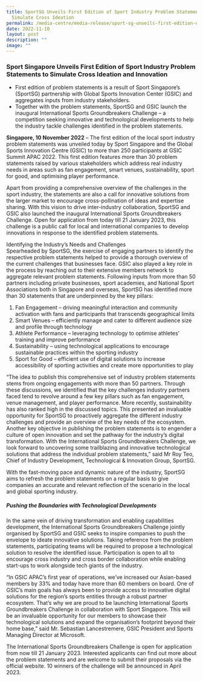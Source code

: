 ```yaml
---
title: SportSG Unveils First Edition of Sport Industry Problem Statements to
  Simulate Cross Ideation
permalink: /media-centre/media-release/sport-sg-unveils-first-edition-of-sport-industry-problem-statements-to/
date: 2022-11-10
layout: post
description: ""
image: ""
---
```

### **Sport Singapore Unveils First Edition of Sport Industry Problem Statements to Simulate Cross Ideation and Innovation**
  
* First edition of problem statements is a result of Sport Singapore’s (SportSG) partnership with Global Sports Innovation Center (GSIC) and aggregates inputs from industry stakeholders.   
* Together with the problem statements, SportSG and GSIC launch the inaugural International Sports Groundbreakers Challenge – a competition seeking innovative and technological developments to help the industry tackle challenges identified in the problem statements.   
  
**Singapore, 10 November 2022** – The first edition of the local sport industry problem statements was unveiled today by Sport Singapore and the Global Sports Innovation Centre (GSIC) to more than 250 participants at GSIC Summit APAC 2022. This first edition features more than 30 problem statements raised by various stakeholders which address real industry needs in areas such as fan engagement, smart venues, sustainability, sport for good, and optimising player performance.   
  
Apart from providing a comprehensive overview of the challenges in the sport industry, the statements are also a call for innovative solutions from the larger market to encourage cross-pollination of ideas and expertise sharing. With this vision to drive inter-industry collaboration, SportSG and GSIC also launched the inaugural International Sports Groundbreakers Challenge. Open for application from today till 21 January 2023, this challenge is a public call for local and international companies to develop innovations in response to the identified problem statements.   
  
Identifying the Industry’s Needs and Challenges  
Spearheaded by SportSG, the exercise of engaging partners to identify the respective problem statements helped to provide a thorough overview of the current challenges that businesses face. GSIC also played a key role in the process by reaching out to their extensive members network to aggregate relevant problem statements. Following inputs from more than 50 partners including private businesses, sport academies, and National Sport Associations both in Singapore and overseas, SportSG has identified more than 30 statements that are underpinned by the key pillars:   
  
1. Fan Engagement – driving meaningful interaction and community activation with fans and participants that transcends geographical limits  
2. Smart Venues – efficiently manage and cater to different audience size and profile through technology  
3. Athlete Performance – leveraging technology to optimise athletes’ training and improve performance  
4. Sustainability – using technological applications to encourage sustainable practices within the sporting industry   
5. Sport for Good – efficient use of digital solutions to increase accessibility of sporting activities and create more opportunities to play  
  
“The idea to publish this comprehensive set of industry problem statements stems from ongoing engagements with more than 50 partners. Through these discussions, we identified that the key challenges industry partners faced tend to revolve around a few key pillars such as fan engagement, venue management, and player performance. More recently, sustainability has also ranked high in the discussed topics. This presented an invaluable opportunity for SportSG to proactively aggregate the different industry challenges and provide an overview of the key needs of the ecosystem. Another key objective in publishing the problem statements is to engender a culture of open innovation and set the pathway for the industry’s digital transformation. With the International Sports Groundbreakers Challenge, we look forward to uncovering some trailblazing and innovative technological solutions that address the individual problem statements,” said Mr Roy Teo, Chief of Industry Development, Technological & Innovation Group, SportSG.   
  
With the fast-moving pace and dynamic nature of the industry, SportSG aims to refresh the problem statements on a regular basis to give companies an accurate and relevant reflection of the scenario in the local and global sporting industry.  
  
##### **Pushing the Boundaries with Technological Developments**

In the same vein of driving transformation and enabling capabilities development, the International Sports Groundbreakers Challenge jointly organised by SportSG and GSIC seeks to inspire companies to push the envelope to ideate innovative solutions. Taking reference from the problem statements, participating teams will be required to propose a technological solution to resolve the identified issue. Participation is open to all to encourage cross industry and cross border collaboration while enabling start-ups to work alongside tech giants of the industry.   
  
“In GSIC APAC’s first year of operations, we’ve increased our Asian-based members by 33% and today have more than 60 members on board. One of GSIC’s main goals has always been to provide access to innovative digital solutions for the region’s sports entities through a robust partner ecosystem. That’s why we are proud to be launching International Sports Groundbreakers Challenge in collaboration with Sport Singapore. This will be an invaluable opportunity for our members to showcase their technological solutions and expand the organisation’s footprint beyond their home base,” said Mr. Sebastian Lancestremere, GSIC President and Sports Managing Director at Microsoft.   
  
The International Sports Groundbreakers Challenge is open for application from now till 21 January 2023. Interested applicants can find out more about the problem statements and are welcome to submit their proposals via the official website. 10 winners of the challenge will be announced in April 2023.